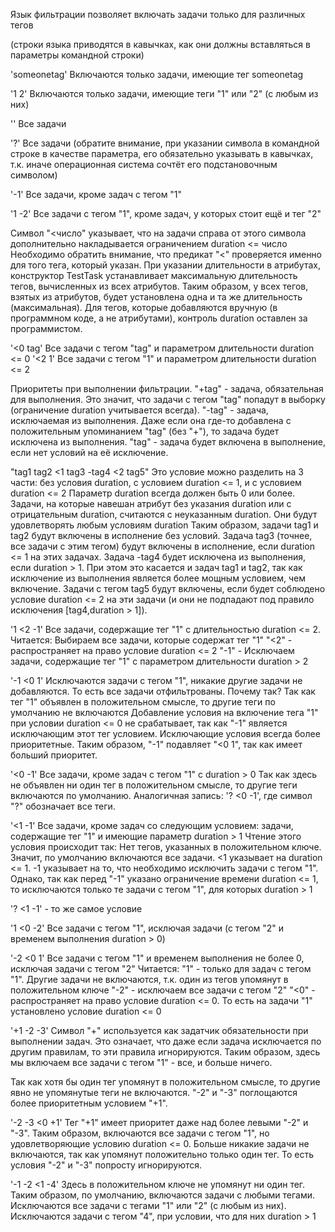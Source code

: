 Язык фильтрации позволяет включать задачи только для различных тегов

(строки языка приводятся в кавычках, как они должны вставляться в параметры командной строки)

'someonetag'
Включаются только задачи, имеющие тег someonetag

'1 2'
Включаются только задачи, имеющие теги "1" или "2" (с любым из них)

''
Все задачи

'?'
Все задачи (обратите внимание, при указании символа в командной строке в качестве параметра, его обязательно указывать в кавычках, т.к. иначе операционная система сочтёт его подстановочным символом)


'-1'
Все задачи, кроме задач с тегом "1"

'1 -2'
Все задачи с тегом "1", кроме задач, у которых стоит ещё и тег "2"


Символ "<число" указывает, что на задачи справа от этого символа дополнительно накладывается ограничением duration <= число
Необходимо обратить внимание, что предикат "<" проверяется именно для того тега, который указан.
При указании длительности в атрибутах, конструктор TestTask устанавливает максимальную длительность тегов, вычисленных из всех атрибутов. Таким образом, у всех тегов, взятых из атрибутов, будет установлена одна и та же длительность (максимальная). Для тегов, которые добавляются вручную (в программном коде, а не атрибутами), контроль duration оставлен за программистом.

'<0 tag'
Все задачи с тегом "tag" и параметром длительности duration <= 0
'<2 1'
Все задачи с тегом "1" и параметром длительности duration <= 2


Приоритеты при выполнении фильтрации.
"+tag" - задача, обязательная для выполнения. Это значит, что задачи с тегом "tag" попадут в выборку (ограничение duration учитывается всегда).
"-tag" - задача, исключаемая из выполнения. Даже если она где-то добавлена с положительным упоминанием "tag" (без "+"), то задача будет исключена из выполнения.
"tag" - задача будет включена в выполнение, если нет условий на её исключение.

"tag1 tag2 <1 tag3 -tag4 <2 tag5"
Это условие можно разделить на 3 части: без условия duration, с условием duration <= 1, и с условием duration <= 2
Параметр duration всегда должен быть 0 или более.
Задачи, на которые навешан атрибут без указания duration или с отрицательным duration, считаются с неуказанным duration. Они будут удовлетворять любым условиям duration
Таким образом, задачи tag1 и tag2 будут включены в исполнение без условий.
Задача tag3  (точнее, все задачи с этим тегом) будут включены в исполнение, если duration <= 1 на этих задачах.
Задача -tag4 будет исключена из выполнения, если duration > 1. При этом это касается и задач tag1 и tag2, так как исключение из выполнения является более мощным условием, чем включение.
Задачи с тегом tag5 будут включены, если будет соблюдено условие duration <= 2 на эти задачи (и они не подпадают под правило исключения [tag4,duration > 1]).


'1 <2 -1'
Все задачи, содержащие тег "1" с длительностью duration <= 2.
Читается:
Выбираем все задачи, которые содержат тег "1"
"<2" - распространяет на право условие duration <= 2
"-1" - Исключаем задачи, содержащие тег "1" с параметром длительности duration > 2


'-1 <0 1'
Исключаются задачи с тегом "1", никакие другие задачи не добавляются. То есть все задачи отфильтрованы.
Почему так?
Так как тег "1" объявлен в положительном смысле, то другие теги по умолчанию не включаются
Добавление условия на включение тега "1" при условии duration <= 0 не срабатывает, так как "-1" является исключающим этот тег условием. Исключающие условия всегда более приоритетные. Таким образом, "-1" подавляет "<0 1", так как имеет больший приоритет.


'<0 -1'
Все задачи, кроме задач с тегом "1" с duration > 0
Так как здесь не объявлен ни один тег в положительном смысле, то другие теги включаются по умолчанию. Аналогичная запись: '? <0 -1', где символ "?" обозначает все теги.


'<1 -1'
Все задачи, кроме задач со следующим условием: задачи, содержащие тег "1" и имеющие параметр duration > 1
Чтение этого условия происходит так:
    Нет тегов, указанных в положительном ключе. Значит, по умолчанию включаются все задачи.
    <1 указывает на duration <= 1.
    -1 указывает на то, что необходимо исключить задачи с тегом "1".
        Однако, так как перед "-1" указано ограничение времени duration <= 1, то исключаются только те задачи с тегом "1", для которых duration > 1

'? <1 -1' - то же самое условие



'1 <0 -2'
Все задачи с тегом "1", исключая задачи (с тегом "2" и временем выполнения duration > 0)

'-2 <0 1'
Все задачи с тегом "1" и временем выполнения не более 0, исключая задачи с тегом "2"
Читается:
    "1"  - только для задач с тегом "1". Другие задачи не включаются, т.к. один из тегов упомянут в положительном ключе
    "-2" - исключаем все задачи с тегом "2"
    "<0" - распространяет на право условие duration <= 0. То есть на задачи "1" установлено условие duration <= 0

'+1 -2 -3'
Символ "+" используется как задатчик обязательности при выполнении задач. Это означает, что даже если задача исключается по другим правилам, то эти правила игнорируются.
Таким образом, здесь мы включаем все задачи с тегом "1" - все, и больше ничего.

Так как хотя бы один тег упомянут в положительном смысле, то другие явно не упомянутые теги не включаются.
"-2" и "-3" поглощаются более приоритетным условием "+1".


'-2 -3 <0 +1'
Тег "+1" имеет приоритет даже над более левыми "-2" и "-3". Таким образом, включаются все задачи с тегом "1", но удовлетворяющие условию duration <= 0. Больше никакие задачи не включаются, так как упомянут положительно только один тег. То есть условия "-2" и "-3" попросту игнорируются.

'-1 -2 <1 -4'
Здесь в положительном ключе не упомянут ни один тег. Таким образом, по умолчанию, включаются задачи с любыми тегами.
Исключаются все задачи с тегами "1" или "2" (с любым из них). Исключаются задачи с тегом "4", при условии, что для них duration > 1

